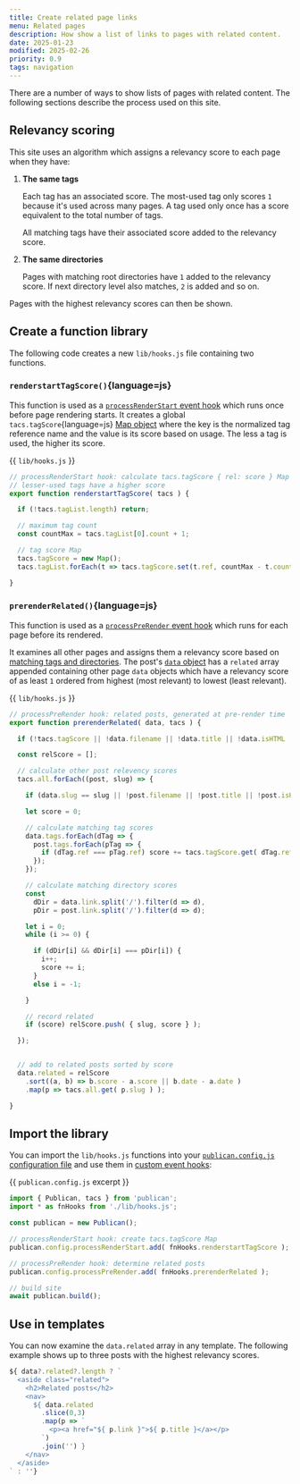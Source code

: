 ```yaml
---
title: Create related page links
menu: Related pages
description: How show a list of links to pages with related content.
date: 2025-01-23
modified: 2025-02-26
priority: 0.9
tags: navigation
---
```


There are a number of ways to show lists of pages with related content. The following sections describe the process used on this site.


## Relevancy scoring

This site uses an algorithm which assigns a relevancy score to each page when they have:

1. **The same tags**

    Each tag has an associated score. The most-used tag only scores `1` because it's used across many pages. A tag used only once has a score equivalent to the total number of tags.

    All matching tags have their associated score added to the relevancy score.

1. **The same directories**

   Pages with matching root directories have `1` added to the relevancy score. If next directory level also matches, `2` is added and so on.

Pages with the highest relevancy scores can then be shown.


## Create a function library

The following code creates a new `lib/hooks.js` file containing two functions.


### `renderstartTagScore()`{language=js}

This function is used as a [`processRenderStart` event hook](--ROOT--docs/reference/event-functions/#processrenderstart) which runs once before page rendering starts. It creates a global `tacs.tagScore`{language=js} [Map object](https://developer.mozilla.org/docs/Web/JavaScript/Reference/Global_Objects/Map) where the key is the normalized tag reference name and the value is its score based on usage. The less a tag is used, the higher its score.

{{ `lib/hooks.js` }}
```js
// processRenderStart hook: calculate tacs.tagScore { rel: score } Map
// lesser-used tags have a higher score
export function renderstartTagScore( tacs ) {

  if (!tacs.tagList.length) return;

  // maximum tag count
  const countMax = tacs.tagList[0].count + 1;

  // tag score Map
  tacs.tagScore = new Map();
  tacs.tagList.forEach(t => tacs.tagScore.set(t.ref, countMax - t.count));

}
```


### `prerenderRelated()`{language=js}

This function is used as a [`processPreRender` event hook](--ROOT--docs/reference/event-functions/#processprerender) which runs for each page before its rendered.

It examines all other pages and assigns them a relevancy score based on [matching tags and directories](#relevancy-scoring). The post's [`data` object](--ROOT--docs/reference/content-properties/) has a `related` array appended containing other page `data` objects which have a relevancy score of as least `1` ordered from highest (most relevant) to lowest (least relevant).

{{ `lib/hooks.js` }}
```js
// processPreRender hook: related posts, generated at pre-render time
export function prerenderRelated( data, tacs ) {

  if (!tacs.tagScore || !data.filename || !data.title || !data.isHTML || !data.tags) return;

  const relScore = [];

  // calculate other post relevency scores
  tacs.all.forEach((post, slug) => {

    if (data.slug == slug || !post.filename || !post.title || !post.isHTML || !post.tags) return;

    let score = 0;

    // calculate matching tag scores
    data.tags.forEach(dTag => {
      post.tags.forEach(pTag => {
        if (dTag.ref === pTag.ref) score += tacs.tagScore.get( dTag.ref );
      });
    });

    // calculate matching directory scores
    const
      dDir = data.link.split('/').filter(d => d),
      pDir = post.link.split('/').filter(d => d);

    let i = 0;
    while (i >= 0) {

      if (dDir[i] && dDir[i] === pDir[i]) {
        i++;
        score += i;
      }
      else i = -1;

    }

    // record related
    if (score) relScore.push( { slug, score } );

  });


  // add to related posts sorted by score
  data.related = relScore
    .sort((a, b) => b.score - a.score || b.date - a.date )
    .map(p => tacs.all.get( p.slug ) );

}
```


## Import the library

You can import the `lib/hooks.js` functions into your [`publican.config.js` configuration file](--ROOT--docs/setup/configuration/) and use them in [custom event hooks](--ROOT--docs/reference/event-functions/):

{{ `publican.config.js` excerpt }}
```js
import { Publican, tacs } from 'publican';
import * as fnHooks from './lib/hooks.js';

const publican = new Publican();

// processRenderStart hook: create tacs.tagScore Map
publican.config.processRenderStart.add( fnHooks.renderstartTagScore );

// processPreRender hook: determine related posts
publican.config.processPreRender.add( fnHooks.prerenderRelated );

// build site
await publican.build();
```


## Use in templates

You can now examine the `data.related` array in any template. The following example shows up to three posts with the highest relevancy scores.

```js
${ data?.related?.length ? `
  <aside class="related">
    <h2>Related posts</h2>
    <nav>
      ${ data.related
        .slice(0,3)
        .map(p => `
          <p><a href="${ p.link }">${ p.title }</a></p>
        `)
        .join('') }
    </nav>
  </aside>
` : ''}
```
